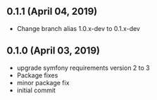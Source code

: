 ## 0.1.1 (April 04, 2019)
  - Change branch alias 1.0.x-dev to 0.1.x-dev

## 0.1.0 (April 03, 2019)
  - upgrade symfony requirements version 2 to 3
  - Package fixes
  - minor package fix
  - initial commit

